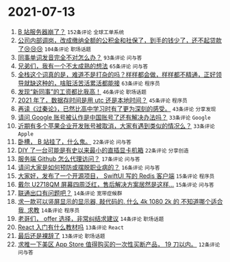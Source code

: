 # 2021-07-13

1. [B 站服务器崩了？](https://www.v2ex.com/t/789356) `152条评论` `全球工单系统`
1. [公司内部调岗，改成缴纳全额的公积金和社保了，到手的钱少了，还不起贷款了😢😢😢](https://www.v2ex.com/t/789168) `104条评论` `职场话题`
1. [同事单词发音完全不对怎么办？](https://www.v2ex.com/t/789173) `93条评论` `问与答`
1. [兄弟们，我有一个不太成熟的想法](https://www.v2ex.com/t/789169) `65条评论` `问与答`
1. [全栈这个词真的是，难道不是打杂的吗？样样都会做，样样都不精通，正好领导就缺这种的，啥脏活苦活累活都能接](https://www.v2ex.com/t/789234) `63条评论` `程序员`
1. [发现“新同事”的工资都比我高！](https://www.v2ex.com/t/789187) `46条评论` `职场话题`
1. [2021 年了，数据存时间是用 utc 还是本地时间？](https://www.v2ex.com/t/789255) `45条评论` `程序员`
1. [再读《过秦论》，已然比高中学习时有了更为深刻的感受。](https://www.v2ex.com/t/789238) `43条评论` `分享发现`
1. [请问 Google 账号被认作是中国账号了还有解决办法吗？](https://www.v2ex.com/t/789338) `33条评论` `Google`
1. [近期有多个苹果企业开发账号被取消，大家有遇到类似的情况么？](https://www.v2ex.com/t/789194) `33条评论` `Apple`
1. [卧槽， B 站挂了，什么鬼。](https://www.v2ex.com/t/789363) `22条评论` `问与答`
1. [DIY 了一台可能是有史以来最小的直插显卡机箱](https://www.v2ex.com/t/789310) `22条评论` `分享创造`
1. [服务端 Github 怎么代理访问？](https://www.v2ex.com/t/789231) `17条评论` `问与答`
1. [请问大家是如何预防或摆脱职业病的？](https://www.v2ex.com/t/789221) `16条评论` `问与答`
1. [大家好，发布了一个开源项目， SwiftUI 写的 Redis 客户端](https://www.v2ex.com/t/789198) `15条评论` `程序员`
1. [戴尔 U2718QM 屏幕四周泛红，售后解决方案居然是这样...](https://www.v2ex.com/t/789190) `15条评论` `问与答`
1. [联通出口有问题吧？](https://www.v2ex.com/t/789331) `14条评论` `宽带症候群`
1. [求一款可以竖屏显示的显示器, 敲代码的. 什么 4k 1080 2k 的 不知道哪个适合我, 求教](https://www.v2ex.com/t/789265) `14条评论` `程序员`
1. [老哥们， offer 选择，非常纠结求建议](https://www.v2ex.com/t/789200) `14条评论` `职场话题`
1. [React 入门有什么教材吗](https://www.v2ex.com/t/789313) `13条评论` `React`
1. [最后还是裸辞了](https://www.v2ex.com/t/789163) `13条评论` `职场话题`
1. [求推一下美区 App Store 值得购买的一次性买断产品， 19 刀以内。](https://www.v2ex.com/t/789336) `12条评论` `问与答`
